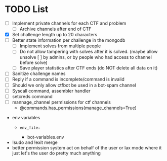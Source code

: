 # TODO List

* [ ] Implement private channels for each CTF and problem
  * [ ] Archive channels after end of CTF
* [x] Set challenge length up to 20 characters
* [ ] Better state information per challenge in the mongodb
  * [ ] Implement solves from multiple people
  * [ ] Do not allow tampering with solves after it is solved. (maybe allow unsolve
    [ ] by admins, or by people who had access to channel before solve)
  * [ ] Save player statistics after CTF ends (do NOT delete all data on it)
* [ ] Sanitize challenge names
* [ ] Reply if a command is incomplete/command is invalid
* [ ] Should we only allow ctfbot be used in a bot-spam channel
* [ ] Syscall command, assembler handler
* [ ] setcreds command 
* [ ] mannage_channel permissions for ctf channels
  - @commands.has_permissions(manage_channels=True)
* env variables
   -     env_file:
      - bot-variables.env
* !sudo and !exit merge
* better permission system act on behalf of the user or lax mode where it just let's the user do pretty much anything